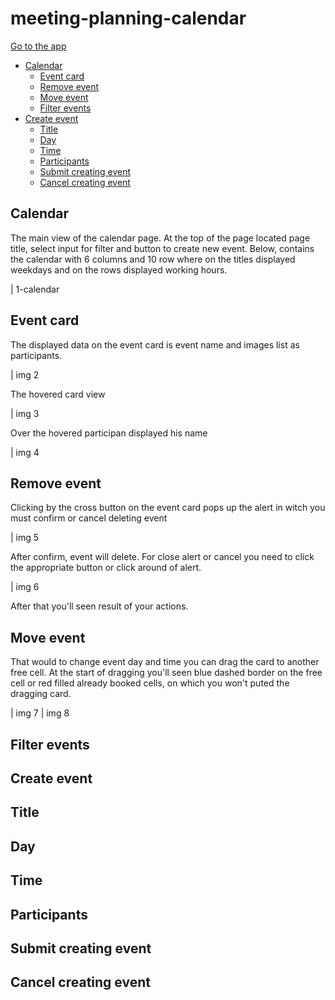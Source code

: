 # meeting-planning-calendar

[Go to the app](https://sergey-nag.github.io/meeting-planning-calendar/dist/)

 - [Calendar](#calendar)
    - [Event card](#event-card)
    - [Remove event](#remove-event)
    - [Move event](#move-event)
    - [Filter events](#filter-events)
 - [Create event](#create-event)
    - [Title](#title)
    - [Day](#day)
    - [Time](#time)
    - [Participants](#participants)
    - [Submit creating event](#submit-creating-event)
    - [Cancel creating event](#cancel-creating-event)

## Calendar
The main view of the calendar page.
At the top of the page located page title, select input for filter and button to create new event.
Below, contains the calendar with 6 columns and 10 row where on the titles displayed weekdays and on the rows displayed working hours.

| 1-calendar

## Event card
The displayed data on the event card is event name and images list as participants.

| img 2

The hovered card view

| img 3

Over the hovered participan displayed his name

| img 4

## Remove event
Clicking by the cross button on the event card pops up the alert in witch you must confirm or cancel deleting event

| img 5

After confirm, event will delete. For close alert or cancel you need to click the appropriate button or click around of alert.

| img 6

After that you'll seen result of your actions.

## Move event
That would to change event day and time you can drag the card to another free cell. At the start of dragging you'll seen blue dashed border on the free cell or red filled already booked cells, on which you won't puted the dragging card.

| img 7
| img 8

## Filter events
## Create event
## Title
## Day
## Time
## Participants
## Submit creating event
## Cancel creating event
